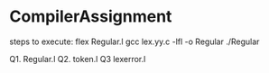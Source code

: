 # CompilerAssignment

steps to execute:
flex Regular.l
gcc lex.yy.c -lfl -o Regular
./Regular

Q1. Regular.l
Q2. token.l
Q3  lexerror.l
